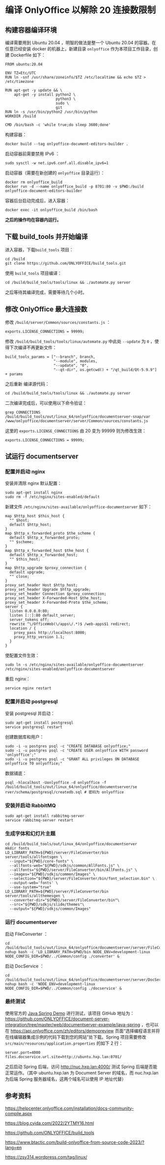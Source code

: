 # 编译 OnlyOffice 以解除 20 连接数限制

## 构建容器编译环境

编译需要用到 Ubuntu 20.04 ，明智的做法是整一个 Ubuntu 20.04 的容器。在任意已经安装 docker 的机器上，新建目录 `onlyoffice` 作为本项目工作目录，创建 Dockerfile 如下：

```
FROM ubuntu:20.04

ENV TZ=Etc/UTC
RUN ln -snf /usr/share/zoneinfo/$TZ /etc/localtime && echo $TZ > /etc/timezone

RUN apt-get -y update && \
    apt-get -y install python2 \
                       python3 \
                       sudo \
                       git
RUN ln -s /usr/bin/python2 /usr/bin/python
WORKDIR /build

CMD /bin/bash -c 'while true;do sleep 3600;done'
```

构建容器：

```
docker build --tag onlyoffice-document-editors-builder .
```

启动容器前需要禁用 IPv6 ：

```
sudo sysctl -w net.ipv6.conf.all.disable_ipv6=1
```

启动容器（需要在新创建的 `onlyoffice` 目录运行）：

```
docker rm onlyoffice_build
docker run -d --name onlyoffice_build -p 8701:80 -v $PWD:/build onlyoffice-document-editors-builder
```

容器后台启动完成后，进入容器：

```
docker exec -it onlyoffice_build /bin/bash
```

**之后的操作均在容器内运行。**

## 下载 build_tools 并开始编译

进入容器，下载`build_tools` 项目：

```
cd /build
git clone https://github.com/ONLYOFFICE/build_tools.git
```

使用 `build_tools` 项目编译：

```
cd /build/build_tools/tools/linux && ./automate.py server
```

之后等待其编译完成，需要等待几个小时。

## 修改 OnlyOffice 最大连接数

修改 `/build/server/Common/sources/constants.js` ：

```
exports.LICENSE_CONNECTIONS = 99999;
```

修改 `/build/build_tools/tools/linux/automate.py` 中此处 `--update` 为 `0` ，使得下次编译不再更新文件：

```
build_tools_params = ["--branch", branch,
                      "--module", modules,
                      "--update", "0",
                      "--qt-dir", os.getcwd() + "/qt_build/Qt-5.9.9"] + params
```

之后重新 编译源代码：

```
cd /build/build_tools/tools/linux && ./automate.py server
```

二次编译完成后，可以使用以下命令验证：

```
grep CONNECTIONS /build/build_tools/out/linux_64/onlyoffice/documentserver-snap/var
/www/onlyoffice/documentserver/server/Common/sources/constants.js
```

这里的 `exports.LICENSE_CONNECTIONS` 由 20 变为 99999 则为修改生效：

```
exports.LICENSE_CONNECTIONS = 99999;
```

## 试运行 documentserver

### 配置并启动 nginx

安装并清除 nginx 默认配置：

```
sudo apt-get install nginx
sudo rm -f /etc/nginx/sites-enabled/default
```

新建文件 `/etc/nginx/sites-available/onlyoffice-documentserver` 如下：

```
map $http_host $this_host {
  "" $host;
  default $http_host;
}
map $http_x_forwarded_proto $the_scheme {
  default $http_x_forwarded_proto;
  "" $scheme;
}
map $http_x_forwarded_host $the_host {
  default $http_x_forwarded_host;
  "" $this_host;
}
map $http_upgrade $proxy_connection {
  default upgrade;
  "" close;
}
proxy_set_header Host $http_host;
proxy_set_header Upgrade $http_upgrade;
proxy_set_header Connection $proxy_connection;
proxy_set_header X-Forwarded-Host $the_host;
proxy_set_header X-Forwarded-Proto $the_scheme;
server {
  listen 0.0.0.0:80;
  listen [::]:80 default_server;
  server_tokens off;
  rewrite ^\/OfficeWeb(\/apps\/.*)$ /web-apps$1 redirect;
  location / {
    proxy_pass http://localhost:8000;
    proxy_http_version 1.1;
  }
}
```

使配置文件生效：

```
sudo ln -s /etc/nginx/sites-available/onlyoffice-documentserver /etc/nginx/sites-enabled/onlyoffice-documentserver
```

重启 nginx：

```
service nginx restart
```

### 配置并启动 postgresql

安装 postgresql 并启动：

```
sudo apt-get install postgresql
service postgresql restart
```

创建数据库和用户：

```
sudo -i -u postgres psql -c "CREATE DATABASE onlyoffice;"
sudo -i -u postgres psql -c "CREATE USER onlyoffice WITH password 'onlyoffice';"
sudo -i -u postgres psql -c "GRANT ALL privileges ON DATABASE onlyoffice TO onlyoffice;"
```

数据铺底：

```
psql -hlocalhost -Uonlyoffice -d onlyoffice -f /build/build_tools/out/linux_64/onlyoffice/documentserver/se
rver/schema/postgresql/createdb.sql # 密码为 onlyoffice
```

### 安装并启动 RabbitMQ

```
sudo apt-get install rabbitmq-server
service rabbitmq-server restart
```

### 生成字体和幻灯片主题

```
cd /build/build_tools/out/linux_64/onlyoffice/documentserver
mkdir fonts
LD_LIBRARY_PATH=${PWD}/server/FileConverter/bin server/tools/allfontsgen \
  --input="${PWD}/core-fonts" \
  --allfonts-web="${PWD}/sdkjs/common/AllFonts.js" \
  --allfonts="${PWD}/server/FileConverter/bin/AllFonts.js" \
  --images="${PWD}/sdkjs/common/Images" \
  --selection="${PWD}/server/FileConverter/bin/font_selection.bin" \
  --output-web='fonts' \
  --use-system="true"
LD_LIBRARY_PATH=${PWD}/server/FileConverter/bin server/tools/allthemesgen \
  --converter-dir="${PWD}/server/FileConverter/bin"\
  --src="${PWD}/sdkjs/slide/themes"\
  --output="${PWD}/sdkjs/common/Images"
```

### 运行 documentserver

启动 FileConverter ：

```
cd /build/build_tools/out/linux_64/onlyoffice/documentserver/server/FileConverter/
nohup bash -c 'LD_LIBRARY_PATH=$PWD/bin NODE_ENV=development-linux NODE_CONFIG_DIR=$PWD/../Common/config ./converter' &
```

启动 DocService ：

```
cd /build/build_tools/out/linux_64/onlyoffice/documentserver/server/DocService
nohup bash -c 'NODE_ENV=development-linux NODE_CONFIG_DIR=$PWD/../Common/config ./docservice' &
```

### 最终测试

使用官方的 [Java Spring Demo](https://api.onlyoffice.com/zh/editors/example/javaspring) 进行测试，该项目 GitHub 地址为：<https://github.com/ONLYOFFICE/document-server-integration/tree/master/web/documentserver-example/java-spring> ，也可以在 <https://api.onlyoffice.com/zh/editors/demopreview> 页面“选择编程语言并将在线编辑器集成示例的代码下载到您的网站”处下载。Spring 项目需要修改 `src/main/resources/application.properties` 的如下 2 行：

```
server.port=4000
files.docservice.url.site=http://ubuntu.hxp.lan:8701/
```

之后启动 Spring 后端，访问 <http://nuc.hxp.lan:4000/> 测试 Spring 后端是否能正常运作。（其中 ubuntu.hxp.lan 为 Document Server 的域名，而 nuc.hxp.lan 为后端 Spring 服务器域名，这两个域名可以使用 IP 地址代替）

## 参考资料

https://helpcenter.onlyoffice.com/installation/docs-community-compile.aspx

https://blog.cyida.com/2022/2YTMY16.html

https://github.com/ONLYOFFICE/build_tools

https://www.btactic.com/build-onlyoffice-from-source-code-2023/?lang=en

https://zsy314.wordpress.com/tag/linux/
